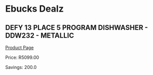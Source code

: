 
# Ebucks Dealz
## DEFY 13 PLACE 5 PROGRAM DISHWASHER - DDW232 - METALLIC
[Product Page](https://www.ebucks.com/web/shop/productSelected.do?prodId=1162523379&catId=704983786)

Price: R5099.00

Savings: 200.0


	